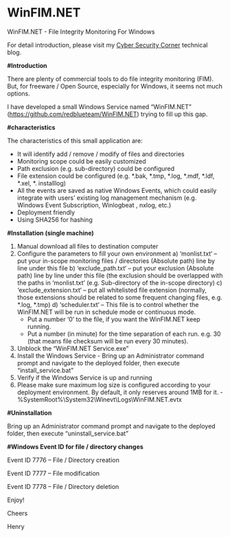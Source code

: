# WinFIM.NET
WinFIM.NET - File Integrity Monitoring For Windows

For detail introduction, please visit my <a href="https://redblueteam.wordpress.com/2020/03/11/winfim-net-windows-file-integrity-monitoring/">Cyber Security Corner</a> technical blog.

<b>#Introduction</b><p>
There are plenty of commercial tools to do file integrity monitoring (FIM). But, for freeware / Open Source, especially for Windows, it seems not much options.

I have developed a small Windows Service named “WinFIM.NET” (https://github.com/redblueteam/WinFIM.NET) trying to fill up this gap.

<b>#characteristics</b><p>
The characteristics of this small application are:

- It will identify add / remove / modify of files and directories
- Monitoring scope could be easily customized
- Path exclusion (e.g. sub-directory) could be configured
- File extension could be configured (e.g. *.bak, *.tmp, *.log, *.mdf, *.ldf, *.xel, *. installlog)
- All the events are saved as native Windows Events, which could easily integrate with users’ existing log management mechanism (e.g. Windows Event Subscription, Winlogbeat , nxlog, etc.)
- Deployment friendly
- Using SHA256 for hashing

<b>#Installation (single machine)</b><p>
  1) Manual download all files to destination computer
  2) Configure the parameters to fill your own environment
    a) ‘monlist.txt‘ – put your in-scope monitoring files / directories (Absolute path) line by line under this file
    b) ‘exclude_path.txt‘ – put your exclusion (Absolute path) line by line under this file (the exclusion should be overlapped with the paths in ‘monlist.txt’ (e.g. Sub-directory of the in-scope directory)
    c) ‘exclude_extension.txt‘ – put all whitelisted file extension (normally, those extensions should be related to some frequent changing files, e.g. *.log, *.tmp)
    d) ‘scheduler.txt‘ – This file is to control whether the WinFIM.NET will be run in schedule mode or continuous mode.
      -  Put a number ‘0’ to the file, if you want the WinFIM.NET keep running.
      -  Put a number (in minute) for the time separation of each run. e.g. 30 (that means file checksum will be run every 30 minutes).
  3) Unblock the “WinFIM.NET Service.exe”
  4) Install the Windows Service
    - Bring up an Administrator command prompt and navigate to the deployed folder, then execute “install_service.bat”
  5) Verify if the Windows Service is up and running
  6) Please make sure maximum log size is configured according to your deployment environment. By default, it only reserves around 1MB for it.
    - %SystemRoot%\System32\Winevt\Logs\WinFIM.NET.evtx
  
<b>#Uninstallation</b><p>
  Bring up an Administrator command prompt and navigate to the deployed folder, then execute “uninstall_service.bat”
  
<b>#Windows Event ID for file / directory changes</b><p> 
  Event ID 7776 – File / Directory creation<p>
  Event ID 7777 – File modification<p>
  Event ID 7778 – File / Directory deletion<p>
  
 Enjoy!
 
 Cheers<p>
 Henry
